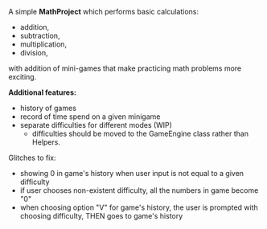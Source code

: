 A simple **MathProject** which performs basic calculations:
* addition,
* subtraction,
* multiplication,
* division,

with addition of mini-games that make practicing math problems more exciting.

**Additional features:**
* history of games
* record of time spend on a given minigame
* separate difficulties for different modes (WIP)
  - difficulties should be moved to the GameEngine class rather than Helpers.
 
Glitches to fix:
* showing 0 in game's history when user input is not equal to a given difficulty
* if user chooses non-existent difficulty, all the numbers in game become "0"
* when choosing option "V" for game's history, the user is prompted with choosing difficulty, THEN goes to game's history
